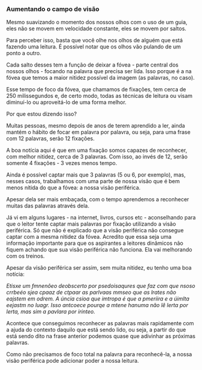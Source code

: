 ### Aumentando o campo de visão

Mesmo suavizando o momento dos nossos olhos com o uso de um guia, eles não se movem em velocidade constante, eles se movem por saltos. 

Para perceber isso, basta que você olhe nos olhos de alguém que está fazendo uma leitura. É possível notar que os olhos vão pulando de um ponto a outro.

Cada salto desses tem a função de deixar a fóvea - parte central dos nossos olhos - focando na palavra que precisa ser lida. Isso porque é a na fóvea que temos a maior nitidez possível da imagem (as palavras, no caso). 

Esse tempo de foco da fóvea, que chamamos de fixações, tem cerca de 250 milissegundos e, de certo modo, todas as técnicas de leitura ou visam diminuí-lo ou aproveitá-lo de uma forma melhor.

Por que estou dizendo isso?

Muitas pessoas, mesmo depois de anos de terem aprendido a ler, ainda mantém o hábito de focar em palavra por palavra, ou seja, para uma frase com 12 palavras, serão 12 fixações. 

A boa notícia aqui é que em uma fixação somos capazes de reconhecer, com melhor nitidez, cerca de 3 palavras. Com isso, ao invés de 12, serão somente 4 fixações - 3 vezes menos tempo.

Ainda é possível captar mais que 3 palavras (5 ou 6, por exemplo), mas, nesses casos, trabalhamos com uma parte de nossa visão que é bem menos nítida do que a fóvea: a nossa visão periférica. 

Apesar dela ser mais embaçada, com o tempo aprendemos a reconhecer muitas das palavras através dela.

Já vi em alguns lugares - na internet, livros, cursos etc - aconselhando para que o leitor tente captar mais palavras por fixação utilizando a visão periférica. Só que não é explicado que a visão periférica não consegue captar com a mesma nitidez da fóvea. Acredito que essa seja uma informação importante para que os aspirantes a leitores dinâmicos não fiquem achando que sua visão periférica não funciona. Ela vai melhorando com os treinos.

Apesar da visão periférica ser assim, sem muita nitidez, eu tenho uma boa notícia:

*Etisxe um fmnenôeo deobscerto por psedoisaqures que faz com que nsoso crrbeéo sjea cpaaz de ctpaar as parlvaas mmseo que as lrates não eajstem em odrem. A úncia csioa que imtropa é que a pmeriira e a úimlta eejastm no luagr. Isso antcoece pourqe a mtene hanuma não lê lerta por lerta, mas sim a pavlara por irinteo.*

Acontece que conseguimos reconhecer as palavras mais rapidamente com a ajuda do contexto daquilo que está sendo lido, ou seja, a partir do que está sendo dito na frase anterior podemos quase que adivinhar as próximas palavras. 

Como não precisamos de foco total na palavra para reconhecê-la, a nossa visão periférica pode adicionar poder a nossa leitura.
	
